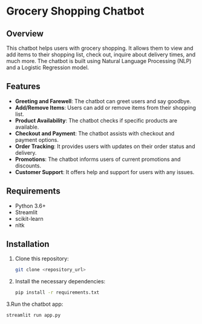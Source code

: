# Grocery Shopping Chatbot

## Overview
This chatbot helps users with grocery shopping. It allows them to view and add items to their shopping list, check out, inquire about delivery times, and much more. The chatbot is built using Natural Language Processing (NLP) and a Logistic Regression model.

## Features
- **Greeting and Farewell**: The chatbot can greet users and say goodbye.
- **Add/Remove Items**: Users can add or remove items from their shopping list.
- **Product Availability**: The chatbot checks if specific products are available.
- **Checkout and Payment**: The chatbot assists with checkout and payment options.
- **Order Tracking**: It provides users with updates on their order status and delivery.
- **Promotions**: The chatbot informs users of current promotions and discounts.
- **Customer Support**: It offers help and support for users with any issues.

## Requirements
- Python 3.6+
- Streamlit
- scikit-learn
- nltk

## Installation

1. Clone this repository:
   ```bash
   git clone <repository_url>
2. Install the necessary dependencies:
    ```bash
    pip install -r requirements.txt
3.Run the chatbot app:
   ```bash
   streamlit run app.py



